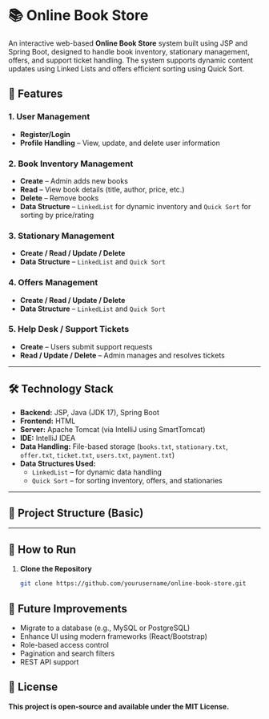# 📚 Online Book Store

An interactive web-based **Online Book Store** system built using JSP and Spring Boot, designed to handle book inventory, stationary management, offers, and support ticket handling. The system supports dynamic content updates using Linked Lists and offers efficient sorting using Quick Sort.

## 🚀 Features

### 1. User Management
- **Register/Login**
- **Profile Handling** – View, update, and delete user information

### 2. Book Inventory Management
- **Create** – Admin adds new books
- **Read** – View book details (title, author, price, etc.)
- **Delete** – Remove books
- **Data Structure** – `LinkedList` for dynamic inventory and `Quick Sort` for sorting by price/rating

### 3. Stationary Management
- **Create / Read / Update / Delete**
- **Data Structure** – `LinkedList` and `Quick Sort`

### 4. Offers Management
- **Create / Read / Update / Delete**
- **Data Structure** – `LinkedList` and `Quick Sort`

### 5. Help Desk / Support Tickets
- **Create** – Users submit support requests
- **Read / Update / Delete** – Admin manages and resolves tickets

---

## 🛠️ Technology Stack

- **Backend:** JSP, Java (JDK 17), Spring Boot  
- **Frontend:** HTML  
- **Server:** Apache Tomcat (via IntelliJ using SmartTomcat)  
- **IDE:** IntelliJ IDEA  
- **Data Handling:** File-based storage (`books.txt`, `stationary.txt`, `offer.txt`, `ticket.txt`, `users.txt`, `payment.txt`)  
- **Data Structures Used:**  
  - `LinkedList` – for dynamic data handling  
  - `Quick Sort` – for sorting inventory, offers, and stationaries

---

## 📂 Project Structure (Basic)


---

## 🧪 How to Run

1. **Clone the Repository**
   ```bash
   git clone https://github.com/yourusername/online-book-store.git

## 🌱 Future Improvements

- Migrate to a database (e.g., MySQL or PostgreSQL)
- Enhance UI using modern frameworks (React/Bootstrap)
- Role-based access control
- Pagination and search filters
- REST API support

## 📜 License

**This project is open-source and available under the MIT License.**